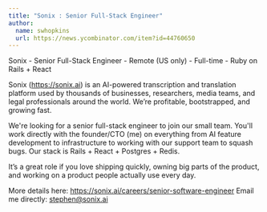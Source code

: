 ```yaml
---
title: "Sonix : Senior Full-Stack Engineer"
author:
  name: swhopkins
  url: https://news.ycombinator.com/item?id=44760650
---
```


<JobNavigation />

Sonix - Senior Full-Stack Engineer - Remote (US only) - Full-time - Ruby on Rails + React

Sonix (<a href="https:&#x2F;&#x2F;sonix.ai" rel="nofollow">https:&#x2F;&#x2F;sonix.ai</a>) is an AI-powered transcription and translation platform used by thousands of businesses, researchers, media teams, and legal professionals around the world. We’re profitable, bootstrapped, and growing fast.

We&#x27;re looking for a senior full-stack engineer to join our small team. You&#x27;ll work directly with the founder&#x2F;CTO (me) on everything from AI feature development to infrastructure to working with our support team to squash bugs. Our stack is Rails + React + Postgres + Redis.

It’s a great role if you love shipping quickly, owning big parts of the product, and working on a product people actually use every day.

More details here: <a href="https:&#x2F;&#x2F;sonix.ai&#x2F;careers&#x2F;senior-software-engineer" rel="nofollow">https:&#x2F;&#x2F;sonix.ai&#x2F;careers&#x2F;senior-software-engineer</a>
Email me directly: stephen@sonix.ai
<JobApplication />
